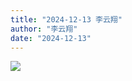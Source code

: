 ```yaml
---
title: "2024-12-13 李云翔"
author: "李云翔"
date: "2024-12-13"
---
```



![](https://box.zh.yuazhi.cn/410/note/10.jpg)

